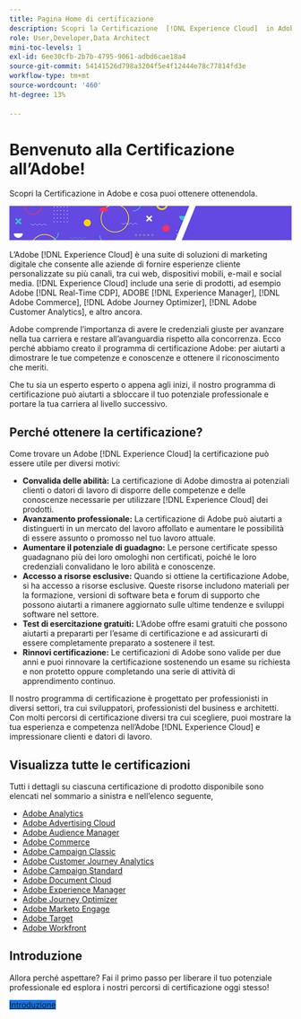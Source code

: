```yaml
---
title: Pagina Home di certificazione
description: Scopri la Certificazione  [!DNL Experience Cloud]  in Adobe. Scopri cosa vuol dire ottenere una certificazione.
role: User,Developer,Data Architect
mini-toc-levels: 1
exl-id: 6ee30cfb-2b7b-4795-9061-adbd6cae18a4
source-git-commit: 54141526d798a3204f5e4f12444e78c77814fd3e
workflow-type: tm+mt
source-wordcount: '460'
ht-degree: 13%

---
```


# Benvenuto alla Certificazione all’Adobe!

Scopri la Certificazione in Adobe e cosa puoi ottenere ottenendola.

![Banner](/help/certifications/assets/home_banner_smallwide.png)

L’Adobe [!DNL Experience Cloud] è una suite di soluzioni di marketing digitale che consente alle aziende di fornire esperienze cliente personalizzate su più canali, tra cui web, dispositivi mobili, e-mail e social media. [!DNL Experience Cloud] include una serie di prodotti, ad esempio Adobe [!DNL Real-Time CDP], ADOBE [!DNL Experience Manager], [!DNL Adobe Commerce], [!DNL Adobe Journey Optimizer], [!DNL Adobe Customer Analytics], e altro ancora.

Adobe comprende l’importanza di avere le credenziali giuste per avanzare nella tua carriera e restare all’avanguardia rispetto alla concorrenza. Ecco perché abbiamo creato il programma di certificazione Adobe: per aiutarti a dimostrare le tue competenze e conoscenze e ottenere il riconoscimento che meriti.

Che tu sia un esperto esperto o appena agli inizi, il nostro programma di certificazione può aiutarti a sbloccare il tuo potenziale professionale e portare la tua carriera al livello successivo.

## Perché ottenere la certificazione?

Come trovare un Adobe [!DNL Experience Cloud] la certificazione può essere utile per diversi motivi:

* **Convalida delle abilità:** La certificazione di Adobe dimostra ai potenziali clienti o datori di lavoro di disporre delle competenze e delle conoscenze necessarie per utilizzare [!DNL Experience Cloud] dei prodotti.
* **Avanzamento professionale:** La certificazione di Adobe può aiutarti a distinguerti in un mercato del lavoro affollato e aumentare le possibilità di essere assunto o promosso nel tuo lavoro attuale.
* **Aumentare il potenziale di guadagno:** Le persone certificate spesso guadagnano più dei loro omologhi non certificati, poiché le loro credenziali convalidano le loro abilità e conoscenze.
* **Accesso a risorse esclusive:** Quando si ottiene la certificazione Adobe, si ha accesso a risorse esclusive. Queste risorse includono materiali per la formazione, versioni di software beta e forum di supporto che possono aiutarti a rimanere aggiornato sulle ultime tendenze e sviluppi software nel settore.
* **Test di esercitazione gratuiti:** L’Adobe offre esami gratuiti che possono aiutarti a prepararti per l’esame di certificazione e ad assicurarti di essere completamente preparato a sostenere il test.
* **Rinnovi certificazione:** Le certificazioni di Adobe sono valide per due anni e puoi rinnovare la certificazione sostenendo un esame su richiesta e non protetto oppure completando una serie di attività di apprendimento continuo.

Il nostro programma di certificazione è progettato per professionisti in diversi settori, tra cui sviluppatori, professionisti del business e architetti. Con molti percorsi di certificazione diversi tra cui scegliere, puoi mostrare la tua esperienza e competenza nell’Adobe [!DNL Experience Cloud] e impressionare clienti e datori di lavoro.

## Visualizza tutte le certificazioni

Tutti i dettagli su ciascuna certificazione di prodotto disponibile sono elencati nel sommario a sinistra e nell’elenco seguente,

* [Adobe Analytics](/help/certifications/aa/aa-overview.md)
* [Adobe Advertising Cloud](/help/certifications/aac/aac-overview.md)
* [Adobe Audience Manager](/help/certifications/aam/aam-overview.md)
* [Adobe Commerce](/help/certifications/ac/ac-overview.md)
* [Adobe Campaign Classic](/help/certifications/acc/acc-overview.md)
* [Adobe Customer Journey Analytics](/help/certifications/acja/acja-overview.md)
* [Adobe Campaign Standard](/help/certifications/acs/acs-overview.md)
* [Adobe Document Cloud](/help/certifications/adc/adc-overview.md)
* [Adobe Experience Manager](/help/certifications/aem/aem-overview.md)
* [Adobe Journey Optimizer](/help/certifications/ajo/ajo-overview.md)
* [Adobe Marketo Engage](/help/certifications/ame/ame-overview.md)
* [Adobe Target](/help/certifications/at/at-overview.md)
* [Adobe Workfront](/help/certifications/aw/aw-overview.md)


## Introduzione

Allora perché aspettare? Fai il primo passo per liberare il tuo potenziale professionale ed esplora i nostri percorsi di certificazione oggi stesso!

<a href="https://experienceleague.adobe.com/docs/certification/certification/getting-started.html" target="_blank" class="spectrum-Button spectrum-Button--fill spectrum-Button--accent spectrum-Button--sizeM is-margin-bottom-big-big at-element-click-tracking" style="background-color:#1473E6"><span class="spectrum-Button-label has-no-wrap">Introduzione</span></a>
